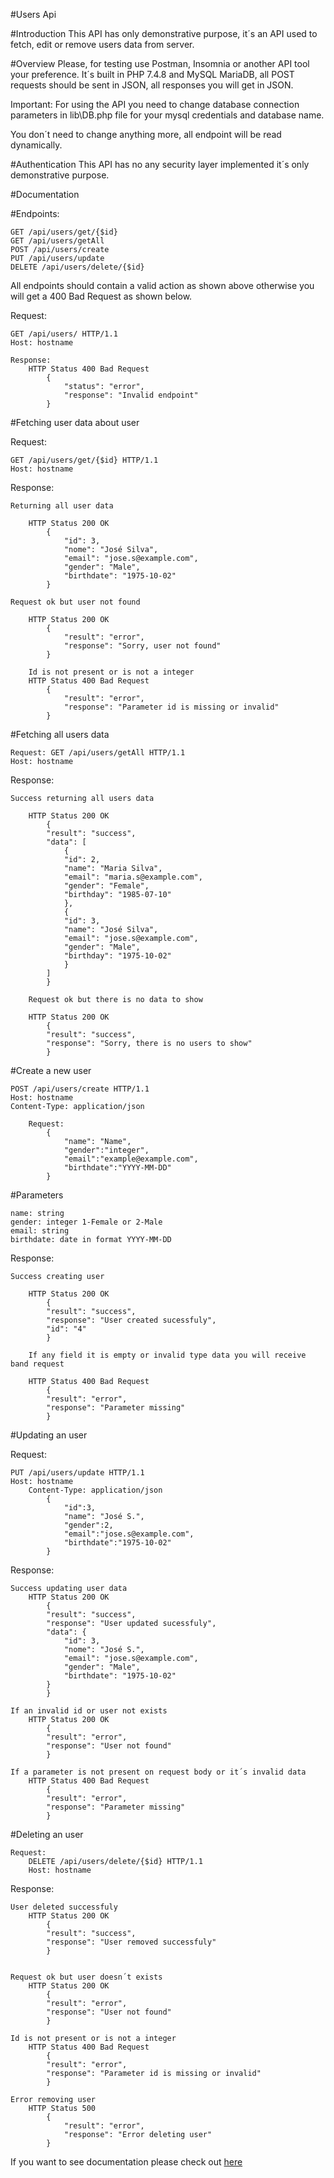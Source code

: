 #Users Api

#Introduction
This API has only demonstrative purpose, it´s an API used to fetch, edit or remove users data from server.

#Overview
Please, for testing use Postman, Insomnia or another API tool your preference. It´s built in PHP 7.4.8 and MySQL MariaDB, all POST requests should be sent in JSON, all responses you will get in JSON.

Important: For using the API you need to change database connection parameters in lib\DB.php file for your mysql credentials and database name.

You don´t need to change anything more, all endpoint will be read dynamically.

#Authentication
This API has no any security layer implemented it´s only demonstrative purpose.

#Documentation

#Endpoints:

    GET /api/users/get/{$id}
    GET /api/users/getAll
    POST /api/users/create
    PUT /api/users/update
    DELETE /api/users/delete/{$id}


All endpoints should contain a valid action as shown above otherwise you will get a 400 Bad Request as shown below.

Request:

    GET /api/users/ HTTP/1.1
    Host: hostname

    Response:
        HTTP Status 400 Bad Request
            {
                "status": "error",
                "response": "Invalid endpoint"
            }


#Fetching user data about user

Request:

    GET /api/users/get/{$id} HTTP/1.1
    Host: hostname

Response:

    Returning all user data

        HTTP Status 200 OK
            {
                "id": 3,
                "nome": "José Silva",
                "email": "jose.s@example.com",
                "gender": "Male",
                "birthdate": "1975-10-02"
            }

    Request ok but user not found 

        HTTP Status 200 OK 
            {
                "result": "error",
                "response": "Sorry, user not found"
            }

        Id is not present or is not a integer
        HTTP Status 400 Bad Request  
            {
                "result": "error",
                "response": "Parameter id is missing or invalid"
            }




#Fetching all users data

    Request: GET /api/users/getAll HTTP/1.1
    Host: hostname

Response:

    Success returning all users data

        HTTP Status 200 OK
            {
            "result": "success",
            "data": [
                {
                "id": 2,
                "name": "Maria Silva",
                "email": "maria.s@example.com",
                "gender": "Female",
                "birthday": "1985-07-10"
                },
                {
                "id": 3,
                "name": "José Silva",
                "email": "jose.s@example.com",
                "gender": "Male",
                "birthday": "1975-10-02"
                }
            ]
            }

        Request ok but there is no data to show

        HTTP Status 200 OK
            {
            "result": "success",
            "response": "Sorry, there is no users to show"
            }





#Create a new user

    POST /api/users/create HTTP/1.1
    Host: hostname
    Content-Type: application/json

        Request:
            {
                "name": "Name",
                "gender":"integer",
                "email":"example@example.com",
                "birthdate":"YYYY-MM-DD"
            }

#Parameters

    name: string
    gender: integer 1-Female or 2-Male 
    email: string
    birthdate: date in format YYYY-MM-DD


Response:

    Success creating user

        HTTP Status 200 OK
            {
            "result": "success",
            "response": "User created sucessfuly",
            "id": "4"
            }

        If any field it is empty or invalid type data you will receive band request

        HTTP Status 400 Bad Request
            {
            "result": "error",
            "response": "Parameter missing"
            }



#Updating an user

Request:

    PUT /api/users/update HTTP/1.1
    Host: hostname
        Content-Type: application/json
            {   
                "id":3,
                "name": "José S.",
                "gender":2,
                "email":"jose.s@example.com",
                "birthdate":"1975-10-02"
            }


Response:

    Success updating user data
        HTTP Status 200 OK
            {
            "result": "success",
            "response": "User updated sucessfuly",
            "data": {
                "id": 3,
                "nome": "José S.",
                "email": "jose.s@example.com",
                "gender": "Male",
                "birthdate": "1975-10-02"
            }
            }

    If an invalid id or user not exists 
        HTTP Status 200 OK
            {
            "result": "error",
            "response": "User not found"
            }

    If a parameter is not present on request body or it´s invalid data
        HTTP Status 400 Bad Request
            {
            "result": "error",
            "response": "Parameter missing"
            }



#Deleting an user

    Request:
        DELETE /api/users/delete/{$id} HTTP/1.1
        Host: hostname

Response:

    User deleted successfuly
        HTTP Status 200 OK
            {
            "result": "success",
            "response": "User removed successfuly"
            }


    Request ok but user doesn´t exists
        HTTP Status 200 OK
            {
            "result": "error",
            "response": "User not found"
            }

    Id is not present or is not a integer
        HTTP Status 400 Bad Request
            {
            "result": "error",
            "response": "Parameter id is missing or invalid"
            }

    Error removing user
        HTTP Status 500
            {
                "result": "error",
                "response": "Error deleting user"
            }


If you want to see documentation please check out [here](https://documenter.getpostman.com/view/13425265/TWDTLdyX#f0e99e0c-f8a0-4990-8f48-a1c79fc9ed24)
